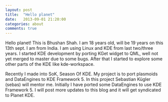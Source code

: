 ```yaml
---
layout: post
title:  "Hello planet"
date:   2013-09-01 21:20:00
categories: about
comments: true
---
```


Hello planet! This is Bhushan Shah. I am 18 years old, will be 19 years on this 13th sept. I am from India. I am using Linux and KDE from last two/three years. I started KDE development by porting KGet widget to QML, well not yet merged to master due to some bugs. After that I started to explore some other parts of the KDE like kde-workspace.

Recently I made into SoK, Season Of KDE. My project is to port plasmoids and DataEngines to KDE Framework 5. In this project Sebastian Kügler (sebas) will mentor me. Initially I have ported some DataEngines to use KDE Framework 5. I will post more updates to this blog and it will get syndicated to Planet KDE.
